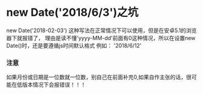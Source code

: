 # new Date('2018/6/3')之坑

new Date('2018-02-03') 这种写法在正常情况下可以使用，但是在安卓5.1的浏览器下就报错了，
理由是读不懂'yyyy-MM-dd'前面有0这种情况，所以在设置new Date()时，还是要遵循js时间默认格式 例如：
'2018/6/12'

### 注意
如果月份或日期是一位数就一位数，别自己在前面补充0,如果自作主张的话，很可能在低版本情况下会报错误！！！